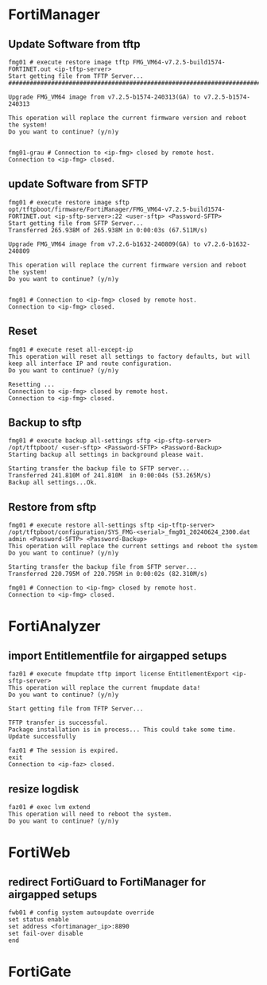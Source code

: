 # FortiManager
## Update Software from tftp

    fmg01 # execute restore image tftp FMG_VM64-v7.2.5-build1574-FORTINET.out <ip-tftp-server>
    Start getting file from TFTP Server...
    ##########################################################################################################################################################################################################################################################################

    Upgrade FMG_VM64 image from v7.2.5-b1574-240313(GA) to v7.2.5-b1574-240313

    This operation will replace the current firmware version and reboot the system!
    Do you want to continue? (y/n)y


    fmg01-grau # Connection to <ip-fmg> closed by remote host.
    Connection to <ip-fmg> closed.

## update Software from SFTP

    fmg01 # execute restore image sftp opt/tftpboot/firmware/FortiManager/FMG_VM64-v7.2.5-build1574-FORTINET.out <ip-sftp-server>:22 <user-sftp> <Password-SFTP>
    Start getting file from SFTP Server...
    Transferred 265.938M of 265.938M in 0:00:03s (67.511M/s)

    Upgrade FMG_VM64 image from v7.2.6-b1632-240809(GA) to v7.2.6-b1632-240809

    This operation will replace the current firmware version and reboot the system!
    Do you want to continue? (y/n)y


    fmg01 # Connection to <ip-fmg> closed by remote host.
    Connection to <ip-fmg> closed.

## Reset
    fmg01 # execute reset all-except-ip 
    This operation will reset all settings to factory defaults, but will keep all interface IP and route configuration.
    Do you want to continue? (y/n)y

    Resetting ...
    Connection to <ip-fmg> closed by remote host.
    Connection to <ip-fmg> closed.
    
## Backup to sftp
    fmg01 # execute backup all-settings sftp <ip-sftp-server> /opt/tftpboot/ <user-sftp> <Password-SFTP> <Password-Backup>
    Starting backup all settings in background please wait.

    Starting transfer the backup file to SFTP server...
    Transferred 241.810M of 241.810M  in 0:00:04s (53.265M/s)
    Backup all settings...Ok.
    
## Restore from sftp
    fmg01 # execute restore all-settings sftp <ip-tftp-server> /opt/tftpboot/configuration/SYS_FMG-<serial>_fmg01_20240624_2300.dat admin <Password-SFTP> <Password-Backup> 
    This operation will replace the current settings and reboot the system
    Do you want to continue? (y/n)y

    Starting transfer the backup file from SFTP server...
    Transferred 220.795M of 220.795M in 0:00:02s (82.310M/s)

    fmg01 # Connection to <ip-fmg> closed by remote host.
    Connection to <ip-fmg> closed.

# FortiAnalyzer
## import Entitlementfile for airgapped setups
    faz01 # execute fmupdate tftp import license EntitlementExport <ip-sftp-server>
    This operation will replace the current fmupdate data!
    Do you want to continue? (y/n)y

    Start getting file from TFTP Server...

    TFTP transfer is successful.
    Package installation is in process... This could take some time.
    Update successfully

    faz01 # The session is expired.
    exit
    Connection to <ip-faz> closed.
    
## resize logdisk
    faz01 # exec lvm extend
    This operation will need to reboot the system.
    Do you want to continue? (y/n)y

# FortiWeb
## redirect FortiGuard to FortiManager for airgapped setups
    fwb01 # config system autoupdate override
    set status enable
    set address <fortimanager_ip>:8890
    set fail-over disable
    end

# FortiGate
